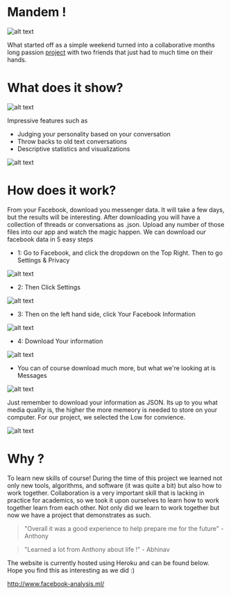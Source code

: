 # Mandem !

![alt text](homepage.png "Title")

What started off as a simple weekend turned into a collaborative months long passion [project](http://www.facebook-analysis.ml/) with two friends that just had to much time on their hands.

# What does it show?

![alt text](features.png "Title")

Impressive features such as 
* Judging your personality based on your conversation
* Throw backs to old text conversations
* Descriptive statistics and visualizations


![alt text](example.png "Title")

# How does it work?

From your Facebook, download you messenger data. It will take a few days, but the results will be interesting. After downloading you will have a collection of threads or conversations as .json. Upload any number of those files into our app and watch the magic happen. We can download our facebook data in 5 easy steps

* 1: Go to Facebook, and click the dropdown on the Top Right. Then to go Settings & Privacy

![alt text](step1.png "Title")

* 2: Then Click Settings

![alt text](step2.png "Title")

* 3: Then on the left hand side, click Your Facebook Information

![alt text](step3.png "Title")

* 4: Download Your information

![alt text](step4.png "Title")

* You can of course download much more, but what we're looking at is Messages

![alt text](step5.png "Title")

Just remember to download your information as JSON. Its up to you what media quality is, the higher the more memeory is needed to store on your computer. For our project, we selected the Low for convience.

![alt text](settings.png "Title")


# Why ?

To learn new skills of course! During the time of this project we learned not only new tools, algorithms, and software (it was quite a bit) but also how to work together. Collaboration is a very important skill that is lacking in practice for academics, so we took it upon ourselves to learn how to work together learn from each other. Not only did we learn to work together but now we have a project that demonstrates as such.

> "Overall it was a good experience to help prepare me for the future" \- Anthony

> "Learned a lot from Anthony about life !" \- Abhinav

The website is currently hosted using Heroku and can be found below. Hope you find this as interesting as we did :)

http://www.facebook-analysis.ml/
